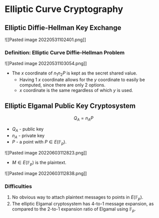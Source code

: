 # Elliptic Curve Cryptography
## Elliptic Diffie-Hellman Key Exchange
![[Pasted image 20220531102401.png]]

### Definition: Elliptic Curve Diffie-Hellman Problem
![[Pasted image 20220531103054.png]]
- The $x$ coordinate of $n_1n_2P$ is kept as the secret shared value.
	- Having 1 $x$ coordinate allows for the $y$ coordinate to easily be computed, since there are only 2 options.
	- $x$ coordinate is the same regardless of which $y$ is used.

## Elliptic Elgamal Public Key Cryptosystem
$$Q_A = n_A P$$
- $Q_A$ - public key
- $n_A$ - private key
- $P$ - a point with $P \in E(\mathbb F_p)$.

![[Pasted image 20220603112823.png]]

- $M \in E(\mathbb F_p)$ is the plaintext.

![[Pasted image 20220603112838.png]]

### Difficulties
1. No obvious way to attach plaintext messages to points in $E(\mathbb F_p)$.
2. The elliptic Elgamal cryptosystem has 4-to-1 message expansion, as compared to the 2-to-1 expansion ratio of Elgamal using $\mathbb F_p$.
